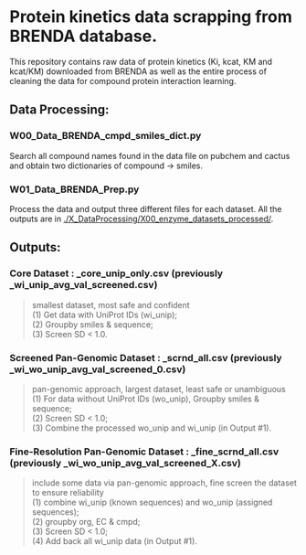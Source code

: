 # Protein kinetics data scrapping from BRENDA database.

This repository contains raw data of protein kinetics (Ki, kcat, KM and kcat/KM) downloaded from BRENDA as well as the entire process of cleaning the data for compound protein interaction learning.

## Data Processing:
### W00_Data_BRENDA_cmpd_smiles_dict.py 
Search all compound names found in the data file on pubchem and cactus and obtain two dictionaries of compound -> smiles.

### W01_Data_BRENDA_Prep.py
Process the data and output three different files for each dataset.
All the outputs are in [./X_DataProcessing/X00_enzyme_datasets_processed/](https://github.com/Zhiqing-Xu/protein_kinetics_data_scrapping/tree/main/X_DataProcessing/X00_enzyme_datasets_processed).

## Outputs: 
### Core Dataset : _core_unip_only.csv (previously _wi_unip_avg_val_screened.csv)
> smallest dataset, most safe and confident\
(1) Get data with UniProt IDs (wi_unip);\
(2) Groupby smiles & sequence;\
(3) Screen SD < 1.0.

### Screened Pan-Genomic Dataset : _scrnd_all.csv (previously _wi_wo_unip_avg_val_screened_0.csv)
> pan-genomic approach, largest dataset, least safe or unambiguous\
(1) For data without UniProt IDs (wo_unip), Groupby smiles & sequence;\
(2) Screen SD < 1.0;\
(3) Combine the processed wo_unip and wi_unip (in Output #1).

### Fine-Resolution Pan-Genomic Dataset : _fine_scrnd_all.csv (previously _wi_wo_unip_avg_val_screened_X.csv)
> include some data via pan-genomic approach, fine screen the dataset to ensure reliability\
(1) combine wi_unip (known sequences) and wo_unip (assigned sequences);\
(2) groupby org, EC & cmpd;\
(3) Screen SD < 1.0;\
(4) Add back all wi_unip data (in Output #1).
